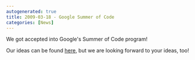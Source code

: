 ```yaml
---
autogenerated: true
title: 2009-03-18 - Google Summer of Code
categories: [News]
---
```


We got accepted into Google's Summer of Code program!

Our ideas can be found [here](/events/SoC_2009_Ideas), but we are looking forward to your ideas, too!


